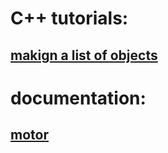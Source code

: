 # C++ tutorials:
## [makign a list of objects](https://www.geeksforgeeks.org/array-of-objects-in-c-with-examples/)






# documentation:
## [motor](https://wiki.dfrobot.com/Micro_DC_Motor_with_Encoder-SJ01_SKU__FIT0450)